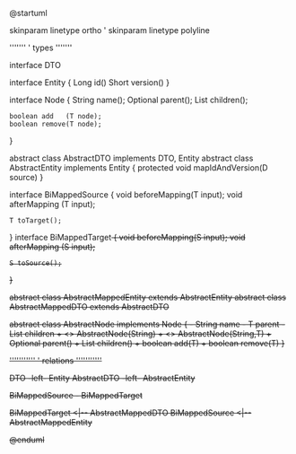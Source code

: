 @startuml

skinparam linetype ortho
' skinparam linetype polyline

'''''''
' types
'''''''

interface DTO<Entity>

interface Entity<DTO>
{
    Long  id()
    Short version()
}

interface Node<T extends Node>
{
    String      name();
    Optional<T> parent();
    List<T>     children();

	boolean add   (T node);
    boolean remove(T node);
}

abstract class AbstractDTO<AbstractEntity> implements DTO, Entity
abstract class AbstractEntity<AbstractDTO> implements Entity
{
    protected void mapIdAndVersion(D source)
}

interface BiMappedSource<T extends BiMappedTarget>
{
    void beforeMapping(T input);
    void afterMapping (T input);

	T toTarget();
}
interface BiMappedTarget<S extends BiMappedSource>
{
    void beforeMapping(S input); 
    void afterMapping (S input);

	S toSource();
}

abstract class AbstractMappedEntity extends AbstractEntity
abstract class AbstractMappedDTO extends AbstractDTO

abstract class AbstractNode<T extends AbstractNode> implements Node<T>
{
    - String name
    - T parent
    - List<T> children
    + <<Create>> AbstractNode(String)
    + <<Create>> AbstractNode(String,T)
    + Optional<T> parent()
    + List<T> children()
    + boolean add(T)
    + boolean remove(T)
}

'''''''''''
' relations
'''''''''''

DTO         -left- Entity
AbstractDTO -left- AbstractEntity

BiMappedSource - BiMappedTarget

BiMappedTarget <|-- AbstractMappedDTO
BiMappedSource <|-- AbstractMappedEntity

@enduml